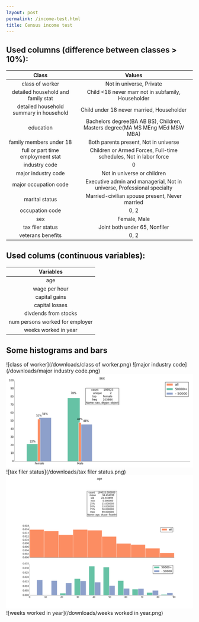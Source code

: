 ```yaml
---
layout: post
permalink: /income-test.html
title: Census income test
---
```


## Used columns (difference between classes > 10%):

Class|Values
:---:|:---:
class of worker|Not in universe, Private
detailed household and family stat|Child <18 never marr not in subfamily, Householder
detailed household summary in household|Child under 18 never married, Householder
education|Bachelors degree(BA AB BS), Children, Masters degree(MA MS MEng MEd MSW MBA)
family members under 18|Both parents present, Not in universe
full or part time employment stat|Children or Armed Forces, Full-time schedules, Not in labor force
industry code|0
major industry code|Not in universe or children
major occupation code|Executive admin and managerial, Not in universe, Professional specialty
marital status|Married-civilian spouse present, Never married
occupation code|0, 2
sex|Female, Male
tax filer status|Joint both under 65, Nonfiler
veterans benefits|0, 2

## Used colums (continuous variables):

|Variables|
|:---:|
|age|
|wage per hour|
|capital gains|
|capital losses|
|divdends from stocks|
|num persons worked for employer|
|weeks worked in year|

## Some histograms and bars

![class of worker](/downloads/class of worker.png)
![major industry code](/downloads/major industry code.png)
![sex](/downloads/sex.png)
![tax filer status](/downloads/tax filer status.png)
![age](/downloads/age.png)
![weeks worked in year](/downloads/weeks worked in year.png)
